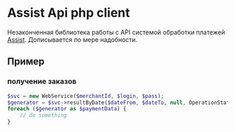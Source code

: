 # Assist Api php client

Незаконченная библиотека работы с API системой обработки платежей [Assist](https://www.assist.ru/).
Дописывается по мере надобности.

## Пример

### получение заказов
```php
$svc = new WebService($merchantId, $login, $pass);
$generator = $svc->resultByDate($dateFrom, $dateTo, null, OperationState::SUCCESED);
foreach ($generator as $paymentData) {
    // do something 
}
```
